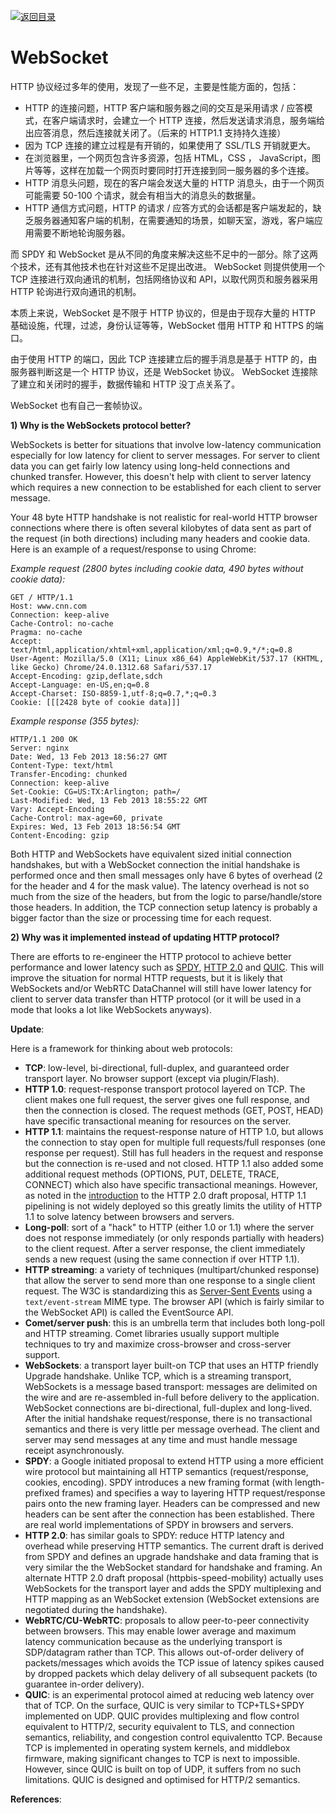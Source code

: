 [![返回目录](https://parg.co/Udx)](https://parg.co/UdT)

# WebSocket

HTTP 协议经过多年的使用，发现了一些不足，主要是性能方面的，包括：

* HTTP 的连接问题，HTTP 客户端和服务器之间的交互是采用请求 / 应答模式，在客户端请求时，会建立一个 HTTP 连接，然后发送请求消息，服务端给出应答消息，然后连接就关闭了。（后来的 HTTP1.1 支持持久连接）
* 因为 TCP 连接的建立过程是有开销的，如果使用了 SSL/TLS 开销就更大。
* 在浏览器里，一个网页包含许多资源，包括 HTML，CSS ， JavaScript，图片等等，这样在加载一个网页时要同时打开连接到同一服务器的多个连接。
* HTTP 消息头问题，现在的客户端会发送大量的 HTTP 消息头，由于一个网页可能需要 50-100 个请求，就会有相当大的消息头的数据量。
* HTTP 通信方式问题，HTTP 的请求 / 应答方式的会话都是客户端发起的，缺乏服务器通知客户端的机制，在需要通知的场景，如聊天室，游戏，客户端应用需要不断地轮询服务器。

而 SPDY 和 WebSocket 是从不同的角度来解决这些不足中的一部分。除了这两个技术，还有其他技术也在针对这些不足提出改进。 WebSocket 则提供使用一个 TCP 连接进行双向通讯的机制，包括网络协议和 API，以取代网页和服务器采用 HTTP 轮询进行双向通讯的机制。

本质上来说，WebSocket 是不限于 HTTP 协议的，但是由于现存大量的 HTTP 基础设施，代理，过滤，身份认证等等，WebSocket 借用 HTTP 和 HTTPS 的端口。

由于使用 HTTP 的端口，因此 TCP 连接建立后的握手消息是基于 HTTP 的，由服务器判断这是一个 HTTP 协议，还是 WebSocket 协议。 WebSocket 连接除了建立和关闭时的握手，数据传输和 HTTP 没丁点关系了。

WebSocket 也有自己一套帧协议。

**1) Why is the WebSockets protocol better?**

WebSockets is better for situations that involve low-latency communication especially for low latency for client to server messages. For server to client data you can get fairly low latency using long-held connections and chunked transfer. However, this doesn't help with client to server latency which requires a new connection to be established for each client to server message.

Your 48 byte HTTP handshake is not realistic for real-world HTTP browser connections where there is often several kilobytes of data sent as part of the request (in both directions) including many headers and cookie data. Here is an example of a request/response to using Chrome:

_Example request (2800 bytes including cookie data, 490 bytes without cookie data):_

```
GET / HTTP/1.1
Host: www.cnn.com
Connection: keep-alive
Cache-Control: no-cache
Pragma: no-cache
Accept: text/html,application/xhtml+xml,application/xml;q=0.9,*/*;q=0.8
User-Agent: Mozilla/5.0 (X11; Linux x86_64) AppleWebKit/537.17 (KHTML, like Gecko) Chrome/24.0.1312.68 Safari/537.17
Accept-Encoding: gzip,deflate,sdch
Accept-Language: en-US,en;q=0.8
Accept-Charset: ISO-8859-1,utf-8;q=0.7,*;q=0.3
Cookie: [[[2428 byte of cookie data]]]
```

_Example response (355 bytes):_

```
HTTP/1.1 200 OK
Server: nginx
Date: Wed, 13 Feb 2013 18:56:27 GMT
Content-Type: text/html
Transfer-Encoding: chunked
Connection: keep-alive
Set-Cookie: CG=US:TX:Arlington; path=/
Last-Modified: Wed, 13 Feb 2013 18:55:22 GMT
Vary: Accept-Encoding
Cache-Control: max-age=60, private
Expires: Wed, 13 Feb 2013 18:56:54 GMT
Content-Encoding: gzip
```

Both HTTP and WebSockets have equivalent sized initial connection handshakes, but with a WebSocket connection the initial handshake is performed once and then small messages only have 6 bytes of overhead (2 for the header and 4 for the mask value). The latency overhead is not so much from the size of the headers, but from the logic to parse/handle/store those headers. In addition, the TCP connection setup latency is probably a bigger factor than the size or processing time for each request.

**2) Why was it implemented instead of updating HTTP protocol?**

There are efforts to re-engineer the HTTP protocol to achieve better performance and lower latency such as [SPDY](http://en.wikipedia.org/wiki/SPDY), [HTTP 2.0](http://en.wikipedia.org/wiki/HTTP_2.0) and [QUIC](https://en.wikipedia.org/wiki/QUIC). This will improve the situation for normal HTTP requests, but it is likely that WebSockets and/or WebRTC DataChannel will still have lower latency for client to server data transfer than HTTP protocol (or it will be used in a mode that looks a lot like WebSockets anyways).

**Update**:

Here is a framework for thinking about web protocols:

* **TCP**: low-level, bi-directional, full-duplex, and guaranteed order transport layer. No browser support (except via plugin/Flash).
* **HTTP 1.0**: request-response transport protocol layered on TCP. The client makes one full request, the server gives one full response, and then the connection is closed. The request methods (GET, POST, HEAD) have specific transactional meaning for resources on the server.
* **HTTP 1.1**: maintains the request-response nature of HTTP 1.0, but allows the connection to stay open for multiple full requests/full responses (one response per request). Still has full headers in the request and response but the connection is re-used and not closed. HTTP 1.1 also added some additional request methods (OPTIONS, PUT, DELETE, TRACE, CONNECT) which also have specific transactional meanings. However, as noted in the [introduction](http://tools.ietf.org/html/draft-ietf-httpbis-http2-01#section-1) to the HTTP 2.0 draft proposal, HTTP 1.1 pipelining is not widely deployed so this greatly limits the utility of HTTP 1.1 to solve latency between browsers and servers.
* **Long-poll**: sort of a "hack" to HTTP (either 1.0 or 1.1) where the server does not response immediately (or only responds partially with headers) to the client request. After a server response, the client immediately sends a new request (using the same connection if over HTTP 1.1).
* **HTTP streaming**: a variety of techniques (multipart/chunked response) that allow the server to send more than one response to a single client request. The W3C is standardizing this as [Server-Sent Events](http://en.wikipedia.org/wiki/Server-sent_events) using a `text/event-stream` MIME type. The browser API (which is fairly similar to the WebSocket API) is called the EventSource API.
* **Comet/server push**: this is an umbrella term that includes both long-poll and HTTP streaming. Comet libraries usually support multiple techniques to try and maximize cross-browser and cross-server support.
* **WebSockets**: a transport layer built-on TCP that uses an HTTP friendly Upgrade handshake. Unlike TCP, which is a streaming transport, WebSockets is a message based transport: messages are delimited on the wire and are re-assembled in-full before delivery to the application. WebSocket connections are bi-directional, full-duplex and long-lived. After the initial handshake request/response, there is no transactional semantics and there is very little per message overhead. The client and server may send messages at any time and must handle message receipt asynchronously.
* **SPDY**: a Google initiated proposal to extend HTTP using a more efficient wire protocol but maintaining all HTTP semantics (request/response, cookies, encoding). SPDY introduces a new framing format (with length-prefixed frames) and specifies a way to layering HTTP request/response pairs onto the new framing layer. Headers can be compressed and new headers can be sent after the connection has been established. There are real world implementations of SPDY in browsers and servers.
* **HTTP 2.0**: has similar goals to SPDY: reduce HTTP latency and overhead while preserving HTTP semantics. The current draft is derived from SPDY and defines an upgrade handshake and data framing that is very similar the the WebSocket standard for handshake and framing. An alternate HTTP 2.0 draft proposal (httpbis-speed-mobility) actually uses WebSockets for the transport layer and adds the SPDY multiplexing and HTTP mapping as an WebSocket extension (WebSocket extensions are negotiated during the handshake).
* **WebRTC/CU-WebRTC**: proposals to allow peer-to-peer connectivity between browsers. This may enable lower average and maximum latency communication because as the underlying transport is SDP/datagram rather than TCP. This allows out-of-order delivery of packets/messages which avoids the TCP issue of latency spikes caused by dropped packets which delay delivery of all subsequent packets (to guarantee in-order delivery).
* **QUIC**: is an experimental protocol aimed at reducing web latency over that of TCP. On the surface, QUIC is very similar to TCP+TLS+SPDY implemented on UDP. QUIC provides multiplexing and flow control equivalent to HTTP/2, security equivalent to TLS, and connection semantics, reliability, and congestion control equivalentto TCP. Because TCP is implemented in operating system kernels, and middlebox firmware, making significant changes to TCP is next to impossible. However, since QUIC is built on top of UDP, it suffers from no such limitations. QUIC is designed and optimised for HTTP/2 semantics.

**References**:
